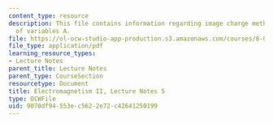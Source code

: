 ```yaml
---
content_type: resource
description: This file contains information regarding image charge method; separation
  of variables A.
file: https://ol-ocw-studio-app-production.s3.amazonaws.com/courses/8-07-electromagnetism-ii-fall-2012/9070df94553ec5622e72c42641250199_MIT8_07F12_ln5.pdf
file_type: application/pdf
learning_resource_types:
- Lecture Notes
parent_title: Lecture Notes
parent_type: CourseSection
resourcetype: Document
title: Electromagnetism II, Lecture Notes 5
type: OCWFile
uid: 9070df94-553e-c562-2e72-c42641250199
---
```

